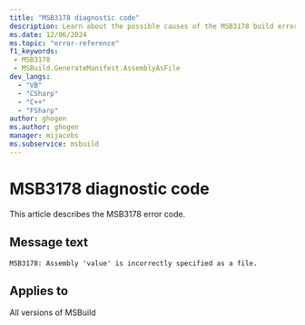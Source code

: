 ```yaml
---
title: "MSB3178 diagnostic code"
description: Learn about the possible causes of the MSB3178 build error, and get troubleshooting tips.
ms.date: 12/06/2024
ms.topic: "error-reference"
f1_keywords:
 - MSB3178
 - MSBuild.GenerateManifest.AssemblyAsFile
dev_langs:
  - "VB"
  - "CSharp"
  - "C++"
  - "FSharp"
author: ghogen
ms.author: ghogen
manager: mijacobs
ms.subservice: msbuild
---
```


# MSB3178 diagnostic code

<!-- :::ErrorDefinitionDescription::: -->
<!-- :::editable-content name="introDescription"::: -->
This article describes the MSB3178 error code.
<!-- :::editable-content-end::: -->

## Message text

`MSB3178: Assembly 'value' is incorrectly specified as a file.`

<!-- :::editable-content name="postOutputDescription"::: -->
<!--
{StrBegin="MSB3178: "}
-->
<!-- :::editable-content-end::: -->
<!-- :::ErrorDefinitionDescription-end::: -->

## Applies to

All versions of MSBuild
